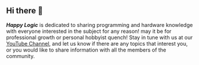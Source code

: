 ## Hi there 👋

***Happy Logic*** is dedicated to sharing programming and hardware knowledge with everyone interested in the subject for any reason! may it be for professional growth or personal hobbyist quench! Stay in tune with us at our [YouTube Channel](https://www.youtube.com/@HappyLogic), and let us know if there are any topics that interest you, or you would like to share information with all the members of the community.

